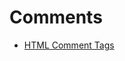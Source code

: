 # Comments

* [HTML Comment Tags](https://github.com/caHuang/W3Schools/blob/master/HTML/Comments/comment_tags.html)
